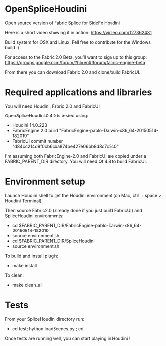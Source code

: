 # OpenSpliceHoudini

Open source version of Fabric Splice for SideFx Houdini

Here is a short video showing it in action: https://vimeo.com/127362431

Build system for OSX and Linux. Fell free to contribute for the Windows build :)

For access to the Fabric 2.0 Beta, you’ll want to sign up to this group:
https://groups.google.com/forum/?hl=en#!forum/fabric-engine-beta

From there you can download Fabric 2.0 and clone/build FabricUI.

# Required applications and libraries

You will need Houdini, Fabric 2.0 and FabricUI

OpenSpliceHoudini.0.4.0 is tested using:
* Houdini 14.0.223
* FabricEngine 2.0 build "FabricEngine-pablo-Darwin-x86_64-20150514-182019"
* FabricUI commit number "d84cc214d9f0cb6cba874be427e06bb8d8c7c2c0"

I'm assuming both FabricEngine-2.0 and FabricUI are copied under a FABRIC_PARENT_DIR directory.
You will need Qt 4.8 to build FabricUI.

# Environment setup

Launch Houdini shell to get the Houdini environment (on Mac, ctrl + space > Houdini Terminal)

Then source Fabric2.0 (already done if you just build FabricUI) and SpliceHoudini environments:
* cd $FABRIC_PARENT_DIR/FabricEngine-pablo-Darwin-x86_64-20150514-182019
* source environment.sh
* cd $FABRIC_PARENT_DIR/SpliceHoudini
* source environment.sh

To build and install plugin:
* make install

To clean:
* make clean_all

# Tests

From your SpliceHoudini directory run:
* cd test; hython loadScenes.py ; cd -

Once tests are running well, you can start playing in Houdini !
